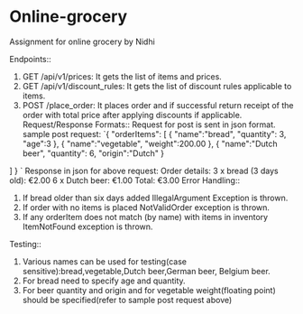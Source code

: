 # Online-grocery
Assignment for online grocery by Nidhi

Endpoints::
1. GET /api/v1/prices: It gets the list of items and prices.
2. GET /api/v1/discount_rules: It gets the list of discount rules applicable to items.
3. POST /place_order: It places order and if successful return receipt of the order with total price after applying discounts if applicable. 
Request/Response Formats::
Request for post is sent in json format. 
sample post request:
 `{
  "orderItems": [
        {
        "name":"bread",
       "quantity": 3,
	"age":3
    },
    {
       "name":"vegetable",
       "weight":200.00
    },
 {
      "name":"Dutch beer",
      "quantity": 6,
       "origin":"Dutch"
 }

  ]
}
`
Response  in json for above request:
Order details:
3 x bread (3 days old): €2.00
6 x Dutch beer: €1.00
Total: €3.00
Error Handling::
1. If bread older than six days added IllegalArgument Exception is thrown.
2. If order with no items is placed NotValidOrder exception is thrown.
3. If any orderItem does not match (by name) with items in inventory ItemNotFound exception is thrown. 

Testing::
1. Various names can be used for testing(case sensitive):bread,vegetable,Dutch beer,German beer, Belgium beer.
2. For bread need to specify age and quantity. 
3. For beer quantity and origin and for vegetable weight(floating point) should be specified(refer to sample post request above)
